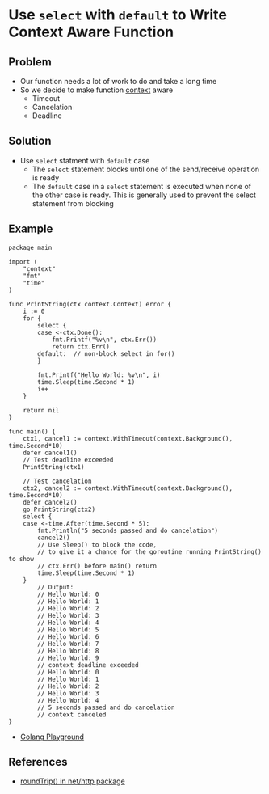 # Use `select` with `default` to Write Context Aware Function

## Problem
* Our function needs a lot of work to do and take a long time
* So we decide to make function [context](https://godoc.org/context) aware
   * Timeout
   * Cancelation
   * Deadline

## Solution
* Use `select` statment with `default` case
  * The `select` statement blocks until one of the send/receive operation is ready
  * The `default` case in a `select` statement is executed when none of the other case is ready. This is generally used to prevent the select statement from blocking

## Example
```
package main

import (
	"context"
	"fmt"
	"time"
)

func PrintString(ctx context.Context) error {
	i := 0
	for {
		select {
		case <-ctx.Done():
			fmt.Printf("%v\n", ctx.Err())
			return ctx.Err()
		default:  // non-block select in for()
		}
                
		fmt.Printf("Hello World: %v\n", i)
		time.Sleep(time.Second * 1)
		i++
	}

	return nil
}

func main() {
	ctx1, cancel1 := context.WithTimeout(context.Background(), time.Second*10)
	defer cancel1()
	// Test deadline exceeded
	PrintString(ctx1)

	// Test cancelation
	ctx2, cancel2 := context.WithTimeout(context.Background(), time.Second*10)
	defer cancel2()
	go PrintString(ctx2)
	select {
	case <-time.After(time.Second * 5):
		fmt.Println("5 seconds passed and do cancelation")
		cancel2()
		// Use Sleep() to block the code,
		// to give it a chance for the goroutine running PrintString() to show
		// ctx.Err() before main() return
		time.Sleep(time.Second * 1)
	}
        // Output:
        // Hello World: 0
        // Hello World: 1
        // Hello World: 2
        // Hello World: 3
        // Hello World: 4
        // Hello World: 5
        // Hello World: 6
        // Hello World: 7
        // Hello World: 8
        // Hello World: 9
        // context deadline exceeded
        // Hello World: 0
        // Hello World: 1
        // Hello World: 2
        // Hello World: 3
        // Hello World: 4
        // 5 seconds passed and do cancelation
        // context canceled
}
```
* [Golang Playground](https://wide.b3log.org/playground/531e645c706204aa1fd7606010f57f9e.go)

## References
* [roundTrip() in net/http package](https://github.com/golang/go/blob/release-branch.go1.11/src/net/http/transport.go#L385)
